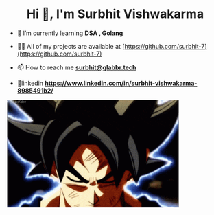 <h1 align="center">Hi 👋, I'm Surbhit Vishwakarma</h1>



- 🌱 I’m currently learning **DSA , Golang**

- 👨‍💻 All of my projects are available at [https://github.com/surbhit-7](https://github.com/surbhit-7)

- 📫 How to reach me **surbhit@glabbr.tech**

-  👋linkedin **https://www.linkedin.com/in/surbhit-vishwakarma-8985491b2/**
<p><img align="center" alt="GIF" src="https://github.com/surbhit-7/surbhit-7/blob/main/goku-icegif-1.gif" width="400" height="250" /></p>


